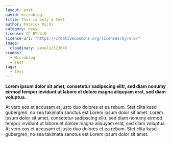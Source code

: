 ```yaml
---
layout: post
navid: microblog
title: This is only a test
author: Patrick Michl
category: news
license: CC BY 4.0
license-url: "https://creativecommons.org/licenses/by/4.0/"
image:
  cloudinary: pexels/323645
crumbs:
  - Microblog
  - Test
tags:
  - Test
---
```


**Lorem ipsum dolor sit amet, consetetur sadipscing elitr, sed diam nonumy eirmod
tempor invidunt ut labore et dolore magna aliquyam erat, sed diam voluptua.**

At vero eos et accusam et justo duo dolores et ea rebum. Stet clita kasd
gubergren, no sea takimata sanctus est Lorem ipsum dolor sit amet. Lorem ipsum
dolor sit amet, consetetur sadipscing elitr, sed diam nonumy eirmod tempor
invidunt ut labore et dolore magna aliquyam erat, sed diam voluptua. At vero eos
et accusam et justo duo dolores et ea rebum. Stet clita kasd gubergren, no sea
takimata sanctus est Lorem ipsum dolor sit amet.
